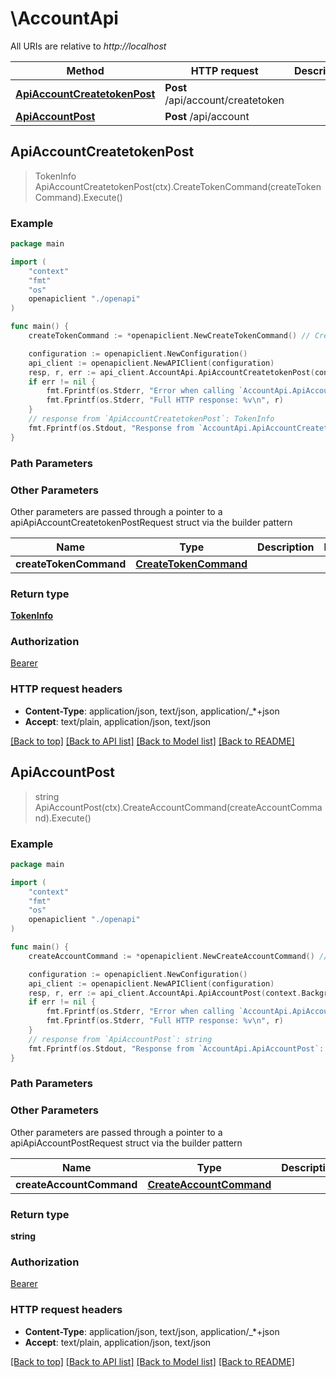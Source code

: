 # \AccountApi

All URIs are relative to *http://localhost*

Method | HTTP request | Description
------------- | ------------- | -------------
[**ApiAccountCreatetokenPost**](AccountApi.md#ApiAccountCreatetokenPost) | **Post** /api/account/createtoken | 
[**ApiAccountPost**](AccountApi.md#ApiAccountPost) | **Post** /api/account | 



## ApiAccountCreatetokenPost

> TokenInfo ApiAccountCreatetokenPost(ctx).CreateTokenCommand(createTokenCommand).Execute()



### Example

```go
package main

import (
    "context"
    "fmt"
    "os"
    openapiclient "./openapi"
)

func main() {
    createTokenCommand := *openapiclient.NewCreateTokenCommand() // CreateTokenCommand |  (optional)

    configuration := openapiclient.NewConfiguration()
    api_client := openapiclient.NewAPIClient(configuration)
    resp, r, err := api_client.AccountApi.ApiAccountCreatetokenPost(context.Background()).CreateTokenCommand(createTokenCommand).Execute()
    if err != nil {
        fmt.Fprintf(os.Stderr, "Error when calling `AccountApi.ApiAccountCreatetokenPost``: %v\n", err)
        fmt.Fprintf(os.Stderr, "Full HTTP response: %v\n", r)
    }
    // response from `ApiAccountCreatetokenPost`: TokenInfo
    fmt.Fprintf(os.Stdout, "Response from `AccountApi.ApiAccountCreatetokenPost`: %v\n", resp)
}
```

### Path Parameters



### Other Parameters

Other parameters are passed through a pointer to a apiApiAccountCreatetokenPostRequest struct via the builder pattern


Name | Type | Description  | Notes
------------- | ------------- | ------------- | -------------
 **createTokenCommand** | [**CreateTokenCommand**](CreateTokenCommand.md) |  | 

### Return type

[**TokenInfo**](TokenInfo.md)

### Authorization

[Bearer](../README.md#Bearer)

### HTTP request headers

- **Content-Type**: application/json, text/json, application/_*+json
- **Accept**: text/plain, application/json, text/json

[[Back to top]](#) [[Back to API list]](../README.md#documentation-for-api-endpoints)
[[Back to Model list]](../README.md#documentation-for-models)
[[Back to README]](../README.md)


## ApiAccountPost

> string ApiAccountPost(ctx).CreateAccountCommand(createAccountCommand).Execute()



### Example

```go
package main

import (
    "context"
    "fmt"
    "os"
    openapiclient "./openapi"
)

func main() {
    createAccountCommand := *openapiclient.NewCreateAccountCommand() // CreateAccountCommand |  (optional)

    configuration := openapiclient.NewConfiguration()
    api_client := openapiclient.NewAPIClient(configuration)
    resp, r, err := api_client.AccountApi.ApiAccountPost(context.Background()).CreateAccountCommand(createAccountCommand).Execute()
    if err != nil {
        fmt.Fprintf(os.Stderr, "Error when calling `AccountApi.ApiAccountPost``: %v\n", err)
        fmt.Fprintf(os.Stderr, "Full HTTP response: %v\n", r)
    }
    // response from `ApiAccountPost`: string
    fmt.Fprintf(os.Stdout, "Response from `AccountApi.ApiAccountPost`: %v\n", resp)
}
```

### Path Parameters



### Other Parameters

Other parameters are passed through a pointer to a apiApiAccountPostRequest struct via the builder pattern


Name | Type | Description  | Notes
------------- | ------------- | ------------- | -------------
 **createAccountCommand** | [**CreateAccountCommand**](CreateAccountCommand.md) |  | 

### Return type

**string**

### Authorization

[Bearer](../README.md#Bearer)

### HTTP request headers

- **Content-Type**: application/json, text/json, application/_*+json
- **Accept**: text/plain, application/json, text/json

[[Back to top]](#) [[Back to API list]](../README.md#documentation-for-api-endpoints)
[[Back to Model list]](../README.md#documentation-for-models)
[[Back to README]](../README.md)

